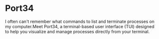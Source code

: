# Port34

I often can't remember what commands to list and terminate processes on my computer.Meet Port34, a terminal-based user interface (TUI) designed to help you visualize and manage processes directly from your terminal.
